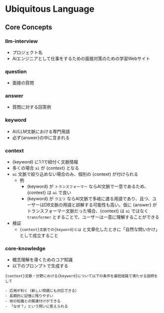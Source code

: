 # Ubiquitous Language

## Core Concepts

### llm-interview

- プロジェクト名
- AIエンジニアとして仕事をするための面接対策のための学習Webサイト

### question

- 面接の質問

### answer

- 質問に対する回答例

### keyword

- AI/LLM文脈における専門用語
- 必ず{answer}の中に含まれる

### context

- {keyword} に1:1で紐付く文脈情報
- 多くの場合 `ai` が {context} となる
- `ai` 文脈で絞り込めない場合のみ、個別の {context} が付けられる
  - 例
    - {keyword} が `トランスフォーマー` ならAI文脈で一意であるため、{context} は `ai` で良い
    - {keyword} が `クエリ` ならAI文脈で多岐に渡る用語であり、且つ、ユーザーはDB文脈の用語と誤解する可能性も高い。仮に {answer} がトランスフォーマー文脈だった場合、{context} は `ai` ではなく `transformer` とすることで、ユーザーは一意に理解することができる
- 検証
  - `{context}文脈での{keyword}とは` と文章化したときに「自然な問いかけ」として成立すること

### core-knowledge

- 概念理解を導くためのコア知識
- 以下のプロンプトで生成する
```
{context}文脈・分野における{keyword}について以下の条件を最短経路で満たせる説明をして

- 応用が利く（新しい問題にも対応できる）
- 長期的に記憶に残りやすい
- 他の知識との関連付けができる
- 「なぜ？」という問いに答えられる
```
